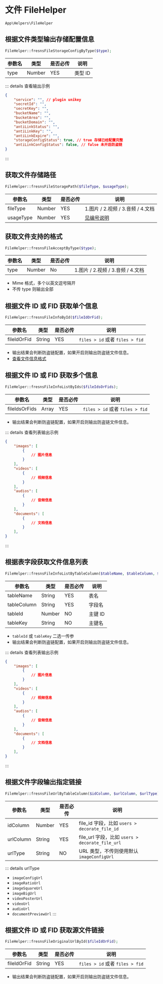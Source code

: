 # 文件 FileHelper

`App\Helpers\FileHelper`

## 根据文件类型输出存储配置信息

```php
FileHelper::fresnsFileStorageConfigByType($type);
```
| 参数名 | 类型 | 是否必传 | 说明 |
| --- | --- | --- | --- |
| type | Number | YES | 类型 ID |

::: details 查看输出示例
```json
{
    "service": "", // plugin unikey
    "secretId": "",
    "secretKey": "",
    "bucketName": "",
    "bucketArea": "",
    "bucketDomain": "",
    "antiLinkStatus": "",
    "antiLinkKey": "",
    "antiLinkExpire": "",
    "storageConfigStatus": true, // true 存储已经配置完整
    "antiLinkConfigStatus": false, // false 未开启防盗链
}
```
:::

## 获取文件存储路径

```php
FileHelper::fresnsFileStoragePath($fileType, $usageType);
```
| 参数名 | 类型 | 是否必传 | 说明 |
| --- | --- | --- | --- |
| fileType | Number | YES | 1.图片 / 2.视频 / 3.音频 / 4.文档 |
| usageType | Number | YES | [见编号说明](../../database/number.md#文件用途类型) |

## 获取文件支持的格式

```php
FileHelper::fresnsFileAcceptByType($type);
```
| 参数名 | 类型 | 是否必传 | 说明 |
| --- | --- | --- | --- |
| type | Number | No | 1.图片 / 2.视频 / 3.音频 / 4.文档 |

- Mime 格式，多个以英文逗号隔开
- 不传 type 则输出全部

## 根据文件 ID 或 FID 获取单个信息

```php
FileHelper::fresnsFileInfoById($fileIdOrFid);
```
| 参数名 | 类型 | 是否必传 | 说明 |
| --- | --- | --- | --- |
| fileIdOrFid | String | YES | `files > id` 或者 `files > fid` |

- 输出结果会判断防盗链配置，如果开启则输出防盗链文件信息。
- [查看文件信息格式](../../extensions/plugin/storage.md#文件信息结构)

## 根据文件 ID 或 FID 获取多个信息

```php
FileHelper::fresnsFileInfoListByIds($fileIdsOrFids);
```
| 参数名 | 类型 | 是否必传 | 说明 |
| --- | --- | --- | --- |
| fileIdsOrFids | Array | YES | `files > id` 或者 `files > fid` |

- 输出结果会判断防盗链配置，如果开启则输出防盗链文件信息。

::: details 查看列表输出示例
```json
{
    "images": [
        {
            // 图片信息
        }
    ],
    "videos": [
        {
            // 视频信息
        }
    ],
    "audios": [
        {
            // 音频信息
        }
    ],
    "documents": [
        {
            // 文档信息
        }
    ],
}
```
:::

## 根据表字段获取文件信息列表

```php
FileHelper::fresnsFileInfoListByTableColumn($tableName, $tableColumn, $tableId, $tableKey);
```
| 参数名 | 类型 | 是否必传 | 说明 |
| --- | --- | --- | --- |
| tableName | String | YES | 表名 |
| tableColumn | String | YES | 字段名 |
| tableId | Number | NO | 主键 ID |
| tableKey | String | NO | 主键名 |

- `tableId` 或 `tableKey` 二选一传参
- 输出结果会判断防盗链配置，如果开启则输出防盗链文件信息。

::: details 查看列表输出示例
```json
{
    "images": [
        {
            // 图片信息
        }
    ],
    "videos": [
        {
            // 视频信息
        }
    ],
    "audios": [
        {
            // 音频信息
        }
    ],
    "documents": [
        {
            // 文档信息
        }
    ],
}
```
:::

## 根据文件字段输出指定链接

```php
FileHelper::fresnsFileUrlByTableColumn($idColumn, $urlColumn, $urlType);
```
| 参数名 | 类型 | 是否必传 | 说明 |
| --- | --- | --- | --- |
| idColumn | Number | YES | file_id 字段，比如 `users > decorate_file_id` |
| urlColumn | String | YES | file_url 字段，比如 `users > decorate_file_url` |
| urlType | String | NO | URL 类型，不传则使用默认 `imageConfigUrl` |

::: details urlType
- `imageConfigUrl`
- `imageRatioUrl`
- `imageSquareUrl`
- `imageBigUrl`
- `videoPosterUrl`
- `videoUrl`
- `audioUrl`
- `documentPreviewUrl`
:::

## 根据文件 ID 或 FID 获取源文件链接

```php
FileHelper::fresnsFileOriginalUrlById($fileIdOrFid);
```
| 参数名 | 类型 | 是否必传 | 说明 |
| --- | --- | --- | --- |
| fileIdOrFid | String | YES | `files > id` 或者 `files > fid` |

- 输出结果会判断防盗链配置，如果开启则输出防盗链文件信息。
